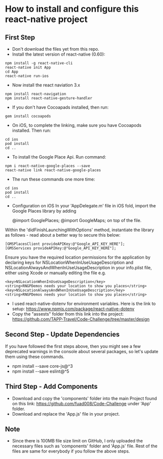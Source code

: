 # How to install and configure this react-native project

## First Step

- Don't download the files yet from this repo. 
- Install the latest version of react-native (0.60):
```
npm install -g react-native-cli
react-native init App
cd App
react-native run-ios
```
- Now install the react naviation 3.x
```
npm install react-navigation
npm install react-native-gesture-handler
```
- If you don't have Cocoapads installed, then run:
```
gem install cocoapods
```
- On iOS, to complete the linking, make sure you have Cocoapods installed. Then run:
```
cd ios
pod install
cd ..
```

- To install the Google Place Api. Run command:
```
npm i react-native-google-places --save
react-native link react-native-google-places
```
- The run these commands one more time:
```
cd ios
pod install
cd ..
```
- Configuration on iOS
In your 'AppDelegate.m' file in iOS fold, import the Google Places library by adding

    @import GooglePlaces; 
    @import GoogleMaps;
on top of the file.

Within the 'didFinishLaunchingWithOptions' method, instantiate the library as follows - read about a better way to secure this below:
```
[GMSPlacesClient provideAPIKey:@"Google_API_KEY_HERE"];
[GMSServices provideAPIKey:@"Google_API_KEY_HERE"];
```
Ensure you have the required location permissions for the application by declaring keys for NSLocationWhenInUseUsageDescription and NSLocationAlwaysAndWhenInUseUsageDescription in your info.plist file, either using Xcode or manually editing the file e.g.
```
<key>NSLocationWhenInUseUsageDescription</key>
<string>RNGPDemos needs your location to show you places</string>
<key>NSLocationAlwaysAndWhenInUseUsageDescription</key>
<string>RNGPDemos needs your location to show you places</string>
 ```
- I used react-native-dotenv for environment variables. Here is the link to setup: https://www.npmjs.com/package/react-native-dotenv
- Copy the "assests" folder from this link into the project: https://github.com/TAPP-Travel/Code-Challenge/tree/master/design


## Second Step - Update Dependencies
 If you have followed the first steps above, then you might see a few deprecated warnings in the console about several packages, so let's update them using these commands.
- npm install --save core-js@^3
- npm install --save eslint@^5

## Third Step - Add Components
- Download and copy the 'components' folder into the main Project found on this link: https://github.com/fuad008/Code-Challenge under 'App' folder.
- Download and replace the 'App.js' file in your project.

## Note
- Since there is 100MB file size limit on GitHub, I only uploaded the necessary files such as 'components' folder and 'App.js' file. Rest of the files are same for everybody if you follow the above steps. 

